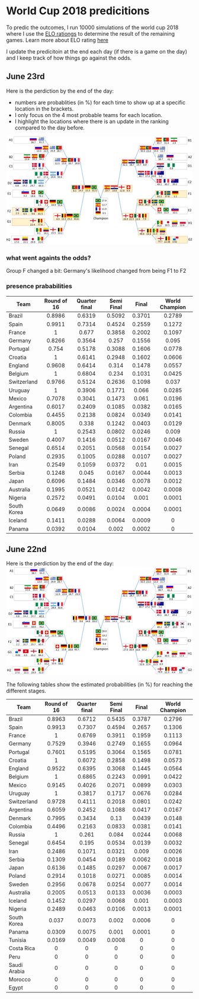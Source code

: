 # World Cup 2018 predicitions
To predic the outcomes, I run 10000 simulations of the world cup 2018 where I use the [ELO rationgs](http://www.eloratings.net/2018_World_Cup) to determine the result of the remaining games. Learn more about ELO rating [here](http://www.eloratings.net/about)

I update the predicitoin at the end each day (if there is a game on the day) and I keep track of how things go against the odds. 


## June 23rd
Here is the perdiction by the end of the day:

* numbers are probablities (in %) for each time to show up at a specific location in the brackets.
* I only focus on the 4 most probable teams for each location.
* I highlight the locations where there is an update in the ranking compared to the day before.

![alt text](https://github.com/khoramshahi/worldCup2018_predictions/blob/master/images/brackets_june23_fixed2.jpg "prediction june 23")


### what went againts the odds?
Group F changed a bit: Germany's likelihood changed from being F1 to F2


### presence prababilities

| Team         | Round of 16 | Quarter final | Semi Final |  Final | World Champion |
|--------------|:-----------:|:-------------:|:----------:|:------:|:--------------:|
| Brazil       | 0.8986 | 0.6319 | 0.5092 | 0.3701 | 0.2789 |
| Spain        | 0.9911 | 0.7314 | 0.4524 | 0.2559 | 0.1272 |
| France       |    1   |  0.677 | 0.3858 | 0.2002 | 0.1097 |
| Germany      | 0.8266 | 0.3564 |  0.257 | 0.1556 |  0.095 |
| Portugal     |  0.754 | 0.5178 | 0.3088 | 0.1606 | 0.0778 |
| Croatia      |    1   | 0.6141 | 0.2948 | 0.1602 | 0.0606 |
| England      | 0.9608 | 0.6414 |  0.314 | 0.1478 | 0.0557 |
| Belgium      |    1   | 0.6804 |  0.234 | 0.1031 | 0.0425 |
| Switzerland  | 0.9766 | 0.5124 | 0.2636 | 0.1098 |  0.037 |
| Uruguay      |    1   | 0.3906 | 0.1771 |  0.066 | 0.0285 |
| Mexico       | 0.7078 | 0.3041 | 0.1473 |  0.061 | 0.0196 |
| Argentina    | 0.6017 | 0.2409 | 0.1085 | 0.0382 | 0.0165 |
| Colombia     | 0.4455 | 0.2138 | 0.0824 | 0.0349 | 0.0141 |
| Denmark      | 0.8005 |  0.338 | 0.1242 | 0.0403 | 0.0129 |
| Russia       |    1   | 0.2543 | 0.0802 | 0.0246 |  0.009 |
| Sweden       | 0.4007 | 0.1416 | 0.0512 | 0.0167 | 0.0046 |
| Senegal      | 0.6514 | 0.2051 | 0.0568 | 0.0154 | 0.0027 |
| Poland       | 0.2935 | 0.1005 | 0.0288 | 0.0107 | 0.0027 |
| Iran         | 0.2549 | 0.1059 | 0.0372 |  0.01  | 0.0015 |
| Serbia       | 0.1248 |  0.045 | 0.0167 | 0.0044 | 0.0013 |
| Japan        | 0.6096 | 0.1484 | 0.0346 | 0.0078 | 0.0012 |
| Australia    | 0.1995 | 0.0521 | 0.0142 | 0.0042 | 0.0008 |
| Nigeria      | 0.2572 | 0.0491 | 0.0104 |  0.001 | 0.0001 |
| South Korea  | 0.0649 | 0.0086 | 0.0024 | 0.0004 | 0.0001 |
| Iceland      | 0.1411 | 0.0288 | 0.0064 | 0.0009 |    0   |
| Panama       | 0.0392 | 0.0104 |  0.002 | 0.0002 |    0   |



## June 22nd

Here is the perdiction by the end of the day:
![alt text](https://github.com/khoramshahi/worldCup2018_predictions/blob/master/images/brackets_june22.jpg "prediction june 22")

The following tables show the estimated probabilities (in %) for reaching the different stages.


| Team         | Round of 16 | Quarter final | Semi Final |  Final | World Champion |
|--------------|:-----------:|:-------------:|:----------:|:------:|:--------------:|
| Brazil       |    0.8963   |     0.6712    |   0.5435   | 0.3787 |     0.2796     |
| Spain        |    0.9913   |     0.7307    |   0.4594   | 0.2657 |     0.1306     |
| France       |      1      |     0.6769    |   0.3911   | 0.1959 |     0.1113     |
| Germany      |    0.7529   |     0.3946    |   0.2749   | 0.1655 |     0.0964     |
| Portugal     |    0.7601   |     0.5195    |   0.3064   | 0.1565 |     0.0781     |
| Croatia      |      1      |     0.6072    |   0.2858   | 0.1498 |     0.0573     |
| England      |    0.9522   |     0.6395    |   0.3068   | 0.1445 |     0.0564     |
| Belgium      |      1      |     0.6865    |   0.2243   | 0.0991 |     0.0422     |
| Mexico       |    0.9145   |     0.4026    |   0.2071   | 0.0899 |     0.0303     |
| Uruguay      |      1      |     0.3817    |   0.1717   | 0.0676 |     0.0284     |
| Switzerland  |    0.9728   |     0.4111    |   0.2018   | 0.0801 |     0.0242     |
| Argentina    |    0.6059   |     0.2452    |   0.1088   | 0.0417 |     0.0167     |
| Denmark      |    0.7995   |     0.3434    |    0.13    | 0.0439 |     0.0148     |
| Colombia     |    0.4496   |     0.2163    |   0.0833   | 0.0381 |     0.0141     |
| Russia       |      1      |     0.261     |    0.084   | 0.0244 |     0.0068     |
| Senegal      |    0.6454   |     0.195     |   0.0534   | 0.0139 |     0.0032     |
| Iran         |    0.2486   |     0.1071    |   0.0321   |  0.009 |     0.0026     |
| Serbia       |    0.1309   |     0.0454    |   0.0189   | 0.0062 |     0.0018     |
| Japan        |    0.6136   |     0.1485    |   0.0297   | 0.0067 |     0.0017     |
| Poland       |    0.2914   |     0.1018    |   0.0271   | 0.0085 |     0.0014     |
| Sweden       |    0.2956   |     0.0678    |   0.0254   | 0.0077 |     0.0014     |
| Australia    |    0.2005   |     0.0513    |   0.0133   | 0.0036 |     0.0003     |
| Iceland      |    0.1452   |     0.0297    |   0.0068   |  0.001 |     0.0003     |
| Nigeria      |    0.2489   |     0.0463    |   0.0106   | 0.0013 |     0.0001     |
| South Korea  |    0.037    |     0.0073    |    0.002   | 0.0006 |        0       |
| Panama       |    0.0309   |     0.0075    |    0.001   | 0.0001 |        0       |
| Tunisia      |    0.0169   |     0.0049    |   0.0008   |    0   |        0       |
| Costa Rica   |      0      |       0       |      0     |    0   |        0       |
| Peru         |      0      |       0       |      0     |    0   |        0       |
| Saudi Arabia |      0      |       0       |      0     |    0   |        0       |
| Morocco      |      0      |       0       |      0     |    0   |        0       |
| Egypt        |      0      |       0       |      0     |    0   |        0       |
